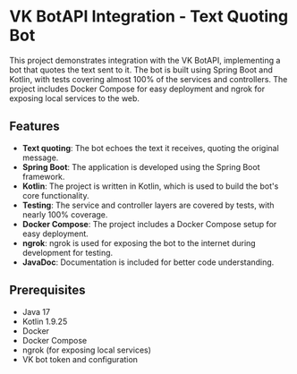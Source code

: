 # VK BotAPI Integration - Text Quoting Bot

This project demonstrates integration with the VK BotAPI, implementing a bot that quotes the text sent to it. The bot is built using Spring Boot and Kotlin, with tests covering almost 100% of the services and controllers. The project includes Docker Compose for easy deployment and ngrok for exposing local services to the web.

## Features

- **Text quoting**: The bot echoes the text it receives, quoting the original message.
- **Spring Boot**: The application is developed using the Spring Boot framework.
- **Kotlin**: The project is written in Kotlin, which is used to build the bot's core functionality.
- **Testing**: The service and controller layers are covered by tests, with nearly 100% coverage.
- **Docker Compose**: The project includes a Docker Compose setup for easy deployment.
- **ngrok**: ngrok is used for exposing the bot to the internet during development for testing.
- **JavaDoc**: Documentation is included for better code understanding.

## Prerequisites

- Java 17
- Kotlin 1.9.25
- Docker
- Docker Compose
- ngrok (for exposing local services)
- VK bot token and configuration